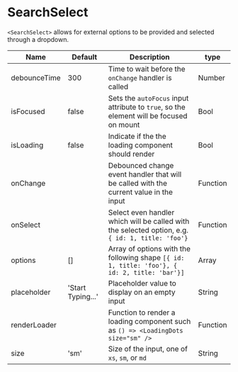 # SearchSelect

`<SearchSelect>` allows for external options to be provided and selected through a dropdown.

| Name         | Default           | Description                                                                                      | type     |
| ------------ | ----------------- | ------------------------------------------------------------------------------------------------ | -------- |
| debounceTime | 300               | Time to wait before the `onChange` handler is called                                             | Number   |
| isFocused    | false             | Sets the `autoFocus` input attribute to `true`, so the element will be focused on mount          | Bool     |
| isLoading    | false             | Indicate if the the loading component should render                                              | Bool     |
| onChange     |                   | Debounced change event handler that will be called with the current value in the input           | Function |
| onSelect     |                   | Select even handler which will be called with the selected option, e.g. `{ id: 1, title: 'foo'}` | Function |
| options      | []                | Array of options with the following shape `[{ id: 1, title: 'foo'}, { id: 2, title: 'bar'}]`     | Array    |
| placeholder  | 'Start Typing...' | Placeholder value to display on an empty input                                                   | String   |
| renderLoader |                   | Function to render a loading component such as `() => <LoadingDots size="sm" />`                 | Function |
| size         | 'sm'              | Size of the input, one of `xs`, `sm`, or `md`                                                    | String   |
